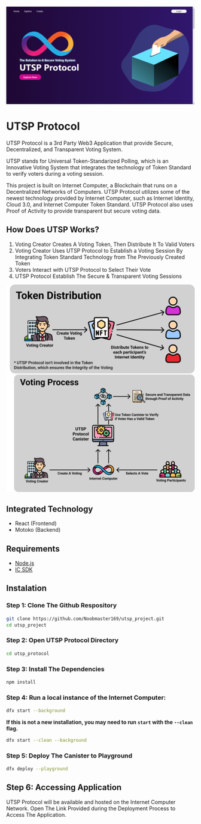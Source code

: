 ![alt text](../src/home_page.png)

# UTSP Protocol

UTSP Protocol is a 3rd Party Web3 Application that provide Secure, Decentralized, and Transparent Voting System.

UTSP stands for Universal Token-Standarized Polling, which is an Innovative Voting System that integrates the technology of Token Standard to verify voters during a voting session.

This project is built on Internet Computer, a Blockchain that runs on a Decentralized Networks of Computers. UTSP Protocol utilizes some of the newest technology provided by Internet Computer, such as Internet Identity, Cloud 3.0, and Internet Computer Token Standard. UTSP Protocol also uses Proof of Activity to provide transparent but secure voting data.


## How Does UTSP Works?

1. Voting Creator Creates A Voting Token, Then Distribute It To Valid Voters
2. Voting Creator Uses UTSP Protocol to Establish a Voting Session By Integrating Token Standard Technology from The Previously Created Token
3. Voters Interact with UTSP Protocol to Select Their Vote
4. UTSP Protocol Establish The Secure & Transparent Voting Sessions

![alt text](../src/token_distribution.png)
![alt text](../src/voting_process.png)

## Integrated Technology

- React (Frontend)
- Motoko (Backend)

## Requirements

- [Node.js](https://nodejs.org/en/)
- [IC SDK](https://internetcomputer.org/docs/current/developer-docs/setup/quickstart)

## Instalation

### Step 1: Clone The Github Respository
```bash
git clone https://github.com/Noobmaster169/utsp_project.git
cd utsp_project
```

### Step 2: Open UTSP Protocol Directory
```bash
cd utsp_protocol
```

### Step 3: Install The Dependencies
```bash
npm install
```
### Step 4: Run a local instance of the Internet Computer:

```bash
dfx start --background 
```

**If this is not a new installation, you may need to run `start` with the `--clean` flag.**

```bash
dfx start --clean --background
```

### Step 5: Deploy The Canister to Playground
```bash
dfx deploy --playground
```

## Step 6: Accessing Application

UTSP Protocol will be available and hosted on the Internet Computer Network.
Open The Link Provided during the Deployment Process to Access The Application.


